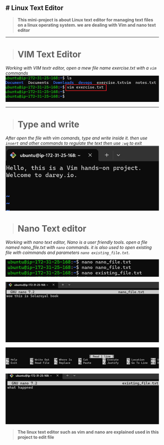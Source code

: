 **# Linux Text Editor**
---

>**This mini-project is about Linux text editor for managing text files on a linux operating system. we are dealing with Vim and nano text editor**

----
># **VIM Text Editor**

_Working with VIM textr editor, open a mew file name exercise.txt with a `vim` commands_
![vim image](https://raw.githubusercontent.com/Sola-Royal/Devops_projects/refs/heads/main/Linux_Text_Editor/Image/1.0%20vim.jpg)

-----
># **Type and write**

_After open the file with vim comands, type and write inside it. then use `insert` and other commands to regulate the text then use `:wq` to exit_
![vim image](https://raw.githubusercontent.com/Sola-Royal/Devops_projects/refs/heads/main/Linux_Text_Editor/Image/1.%20vim.jpg)


># **Nano Text editor**

_Working with nano text editor, Nano is a user friendly tools. open a file named nano_file.txt with `nano` commands. it is also used to open existing file with coimmands and parameters `nano existing_file.txt`._

![nano](https://raw.githubusercontent.com/Sola-Royal/Devops_projects/refs/heads/main/Linux_Text_Editor/Image/nano.jpg)

![](https://raw.githubusercontent.com/Sola-Royal/Devops_projects/refs/heads/main/Linux_Text_Editor/Image/2.%20nano.jpg)

![](https://raw.githubusercontent.com/Sola-Royal/Devops_projects/refs/heads/main/Linux_Text_Editor/Image/3.%20nano.jpg)

![](https://raw.githubusercontent.com/Sola-Royal/Devops_projects/refs/heads/main/Linux_Text_Editor/Image/4.%20ex.jpg)


>**The linux text editor such as vim and nano are explained used in this project to edit file**